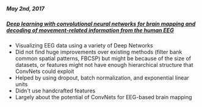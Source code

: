 ##### May 2nd, 2017
##### [Deep learning with convolutional neural networks for brain mapping and decoding of movement-related information from the human EEG](https://arxiv.org/pdf/1703.05051.pdf)
* Visualizing EEG data using a variety of Deep Networks
* Did not find huge improvements over existing methods (filter bank common spatial patterns, FBCSP) but might be because of the size of datasets, or features might not have enough hierarchical structure that ConvNets could exploit
* Helped by using dropout, batch normalization, and exponential linear units
* Didn't use handcrafted features
* Largely about the potential of ConvNets for EEG-based brain mapping
